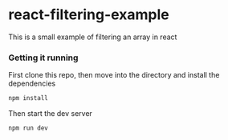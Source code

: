 # react-filtering-example

This is a small example of filtering an array in react

### Getting it running

First clone this repo, then move into the directory and install the dependencies

```bash
npm install
```

Then start the dev server

```bash
npm run dev
```
